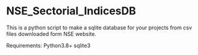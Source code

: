 # NSE_Sectorial_IndicesDB
This is a python script to make a sqlite database for your projects from csv files downloaded form NSE website.  

Requirements: 
Python3.8+
sqlite3 
